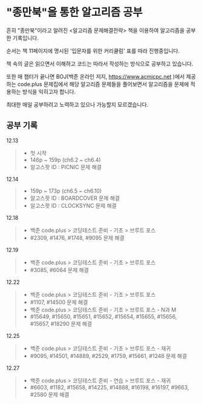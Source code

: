 # "종만북"을 통한 알고리즘 공부

흔히 "종만북"이라고 알려진 <알고리즘 문제해결전략> 책을 이용하여 알고리즘을 공부한 기록입니다.

순서는 책 11페이지에 명시된 '입문자를 위한 커리큘럼' 표를 따라 진행중입니다.

책 속의 글은 읽으면서 이해하고 코드는 따라서 작성하는 방식으로 공부하고 있습니다.

또한 매 챕터가 끝나면 BOJ(백준 온라인 저지, https://www.acmicpc.net )에서 제공하는 code.plus 문제집에서 해당 알고리즘 문제들을 풀어보면서 알고리즘을 문제에 적용하는 방식을 익히고자 합니다.

최대한 매일 공부하려고 노력하고 있으나 가능할지 모르겠습니다.

## 공부 기록

12.13

> -   첫 시작
> -   146p ~ 159p (ch6.2 ~ ch6.4)
> -   알고스팟 ID : PICNIC 문제 해결

12.14

> -   159p ~ 173p (ch6.5 ~ ch6.10)
> -   알고스팟 ID : BOARDCOVER 문제 해결
> -   알고스팟 ID : CLOCKSYNC 문제 해결

12.18

> -   백준 code.plus > 코딩테스트 준비 - 기초 > 브루트 포스
> -   #2309, #1476, #1748, #9095 문제 해결

12.19

> -   백준 code.plus > 코딩테스트 준비 - 기초 > 브루트 포스
> -   #3085, #6064 문제 해결

12.22

> -   백준 code.plus > 코딩테스트 준비 - 기초 > 브루트 포스
> -   #1107, #14500 문제 해결
> -   백준 code.plus > 코딩테스트 준비 - 기초 > 브루트 포스 - N과 M
> -   #15649, #15650, #15651, #15652, #15654, #15655, #15656, #15657, #18290 문제 해결

12.25

> -   백준 code.plus > 코딩테스트 준비 - 기초 > 브루트 포스 - 재귀
> -   #9095, #14501, #14889, #2529, #1759, #15661, #1248 문제 해결

12.27

> -   백준 code.plus > 코딩테스트 준비 - 연습 > 브루트 포스 - 재귀
> -   #6603, #1182, #15658, #14225, #14888, #16198, #16197, #9663, #2580 문제 해결
